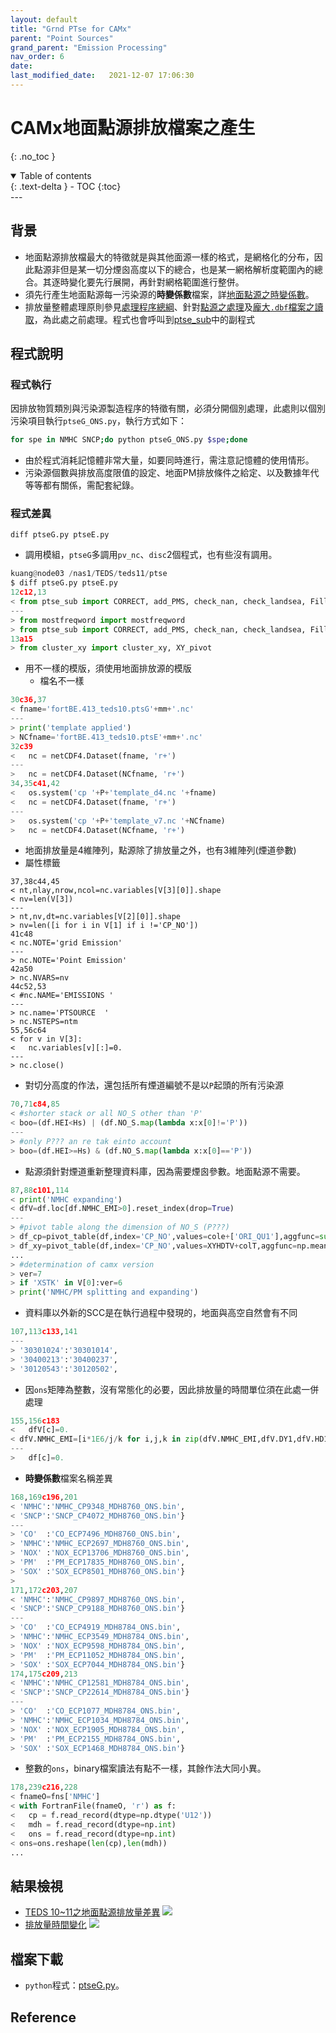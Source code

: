 ```yaml
---
layout: default
title: "Grnd PTse for CAMx"
parent: "Point Sources"
grand_parent: "Emission Processing"
nav_order: 6
date:               
last_modified_date:   2021-12-07 17:06:30
---
```


# CAMx地面點源排放檔案之產生
{: .no_toc }

<details open markdown="block">
  <summary>
    Table of contents
  </summary>
  {: .text-delta }
- TOC
{:toc}
</details>
---

## 背景
- 地面點源排放檔最大的特徵就是與其他面源一樣的格式，是網格化的分布，因此點源非但是某一切分煙囪高度以下的總合，也是某一網格解析度範圍內的總合。其逐時變化要先行展開，再針對網格範圍進行整併。
- 須先行產生地面點源每一污染源的**時變係數**檔案，詳[地面點源之時變係數](https://sinotec2.github.io/Focus-on-Air-Quality/EmisProc/ptse/ptseG_ONS/)。
- 排放量整體處理原則參見[處理程序總綱](https://sinotec2.github.io/Focus-on-Air-Quality/EmsProc/#處理程序總綱)、針對[點源之處理](https://sinotec2.github.io/Focus-on-Air-Quality/EmisProc/ptse/)及[龐大`.dbf`檔案之讀取](https://sinotec2.github.io/Focus-on-Air-Quality/EmisProc/dbf2csv.py/)，為此處之前處理。程式也會呼叫到[ptse_sub](https://sinotec2.github.io/Focus-on-Air-Quality/EmisProc/ptse/ptse_sub/)中的副程式

## 程式說明

### 程式執行
因排放物質類別與污染源製造程序的特徵有關，必須分開個別處理，此處則以個別污染項目執行`ptseG_ONS.py`，執行方式如下：

```bash
for spe in NMHC SNCP;do python ptseG_ONS.py $spe;done
```

- 由於程式消耗記憶體非常大量，如要同時進行，需注意記憶體的使用情形。
- 污染源個數與排放高度限值的設定、地面PM排放條件之給定、以及數據年代等等都有關係，需配套紀錄。


### 程式差異
`diff ptseG.py ptseE.py`
- 調用模組，`ptseG`多調用`pv_nc`、`disc`2個程式，也有些沒有調用。

```python
kuang@node03 /nas1/TEDS/teds11/ptse
$ diff ptseG.py ptseE.py
12c12,13
< from ptse_sub import CORRECT, add_PMS, check_nan, check_landsea, FillNan, WGS_TWD, Elev_YPM, pv_nc, disc
---
> from mostfreqword import mostfreqword
> from ptse_sub import CORRECT, add_PMS, check_nan, check_landsea, FillNan, WGS_TWD, Elev_YPM
13a15
> from cluster_xy import cluster_xy, XY_pivot
```
- 用不一樣的模版，須使用地面排放源的模版
  - 檔名不一樣

```python
30c36,37
< fname='fortBE.413_teds10.ptsG'+mm+'.nc'
---
> print('template applied')
> NCfname='fortBE.413_teds10.ptsE'+mm+'.nc'
32c39
<   nc = netCDF4.Dataset(fname, 'r+')
---
>   nc = netCDF4.Dataset(NCfname, 'r+')
34,35c41,42
<   os.system('cp '+P+'template_d4.nc '+fname)
<   nc = netCDF4.Dataset(fname, 'r+')
---
>   os.system('cp '+P+'template_v7.nc '+NCfname)
>   nc = netCDF4.Dataset(NCfname, 'r+')
```
  - 地面排放量是4維陣列，點源除了排放量之外，也有3維陣列(煙道參數)
  - 屬性標籤
```
37,38c44,45
< nt,nlay,nrow,ncol=nc.variables[V[3][0]].shape
< nv=len(V[3])
---
> nt,nv,dt=nc.variables[V[2][0]].shape
> nv=len([i for i in V[1] if i !='CP_NO'])
41c48
< nc.NOTE='grid Emission'
---
> nc.NOTE='Point Emission'
42a50
> nc.NVARS=nv
44c52,53
< #nc.NAME='EMISSIONS '
---
> nc.name='PTSOURCE  '
> nc.NSTEPS=ntm
55,56c64
< for v in V[3]:
<   nc.variables[v][:]=0.
---
> nc.close()
```
- 對切分高度的作法，還包括所有煙道編號不是以`P`起頭的所有污染源

```python
70,71c84,85
< #shorter stack or all NO_S other than 'P'
< boo=(df.HEI<Hs) | (df.NO_S.map(lambda x:x[0]!='P'))
---
> #only P??? an re tak einto account
> boo=(df.HEI>=Hs) & (df.NO_S.map(lambda x:x[0]=='P'))
```
- 點源須針對煙道重新整理資料庫，因為需要煙囪參數。地面點源不需要。

```python
87,88c101,114
< print('NMHC expanding')
< dfV=df.loc[df.NMHC_EMI>0].reset_index(drop=True)
---
> #pivot table along the dimension of NO_S (P???)
> df_cp=pivot_table(df,index='CP_NO',values=cole+['ORI_QU1'],aggfunc=sum).reset_index()
> df_xy=pivot_table(df,index='CP_NO',values=XYHDTV+colT,aggfunc=np.mean).reset_index()
...
> #determination of camx version
> ver=7
> if 'XSTK' in V[0]:ver=6
> print('NMHC/PM splitting and expanding')
```
- 資料庫以外新的SCC是在執行過程中發現的，地面與高空自然會有不同

```python
107,113c133,141
---
> '30301024':'30301014',
> '30400213':'30400237',
> '30120543':'30120502',
```
- 因`ons`矩陣為整數，沒有常態化的必要，因此排放量的時間單位須在此處一併處理

```python
155,156c183
<   dfV[c]=0.
< dfV.NMHC_EMI=[i*1E6/j/k for i,j,k in zip(dfV.NMHC_EMI,dfV.DY1,dfV.HD1)]
---
>   df[c]=0.
```
- **時變係數**檔案名稱差異

```python
168,169c196,201
< 'NMHC':'NMHC_CP9348_MDH8760_ONS.bin',
< 'SNCP':'SNCP_CP4072_MDH8760_ONS.bin'}
---
> 'CO'  :'CO_ECP7496_MDH8760_ONS.bin',
> 'NMHC':'NMHC_ECP2697_MDH8760_ONS.bin',
> 'NOX' :'NOX_ECP13706_MDH8760_ONS.bin',
> 'PM'  :'PM_ECP17835_MDH8760_ONS.bin',
> 'SOX' :'SOX_ECP8501_MDH8760_ONS.bin'}
>
171,172c203,207
< 'NMHC':'NMHC_CP9897_MDH8760_ONS.bin',
< 'SNCP':'SNCP_CP9188_MDH8760_ONS.bin'}
---
> 'CO'  :'CO_ECP4919_MDH8784_ONS.bin',
> 'NMHC':'NMHC_ECP3549_MDH8784_ONS.bin',
> 'NOX' :'NOX_ECP9598_MDH8784_ONS.bin',
> 'PM'  :'PM_ECP11052_MDH8784_ONS.bin',
> 'SOX' :'SOX_ECP7044_MDH8784_ONS.bin'}
174,175c209,213
< 'NMHC':'NMHC_CP12581_MDH8784_ONS.bin',
< 'SNCP':'SNCP_CP22614_MDH8784_ONS.bin'}
---
> 'CO'  :'CO_ECP1077_MDH8784_ONS.bin',
> 'NMHC':'NMHC_ECP1034_MDH8784_ONS.bin',
> 'NOX' :'NOX_ECP1905_MDH8784_ONS.bin',
> 'PM'  :'PM_ECP2155_MDH8784_ONS.bin',
> 'SOX' :'SOX_ECP1468_MDH8784_ONS.bin'}
```
- 整數的`ons`，binary檔案讀法有點不一樣，其餘作法大同小異。

```python
178,239c216,228
< fnameO=fns['NMHC']
< with FortranFile(fnameO, 'r') as f:
<   cp = f.read_record(dtype=np.dtype('U12'))
<   mdh = f.read_record(dtype=np.int)
<   ons = f.read_record(dtype=np.int)
< ons=ons.reshape(len(cp),len(mdh))
...
```

## 結果檢視
- [TEDS 10~11之地面點源排放量差異](https://github.com/sinotec2/Focus-on-Air-Quality/raw/main/assets/images/teds10-11ptsePAR.PNG)
![](https://github.com/sinotec2/Focus-on-Air-Quality/raw/main/assets/images/teds10-11ptsePAR.PNG)
- [排放量時間變化](https://github.com/sinotec2/Focus-on-Air-Quality/raw/main/assets/images/teds10-11ptsePARtimvar.PNG)
![](https://github.com/sinotec2/Focus-on-Air-Quality/raw/main/assets/images/teds10-11ptsePARtimvar.PNG)
## 檔案下載
- `python`程式：[ptseG.py](https://raw.githubusercontent.com/sinotec2/Focus-on-Air-Quality/main/EmisProc/ptse/ptseG.py)。


## Reference

